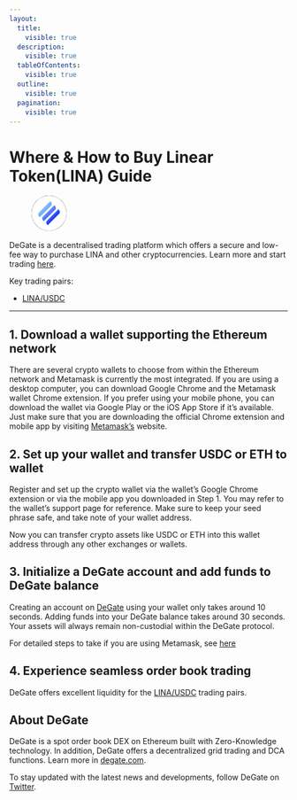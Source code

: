 ```yaml
---
layout:
  title:
    visible: true
  description:
    visible: true
  tableOfContents:
    visible: true
  outline:
    visible: true
  pagination:
    visible: true
---
```


# Where & How to Buy Linear Token(LINA) Guide

<figure><img src="../.gitbook/assets/lina_0x3e9bc21c9b189c09df3ef1b824798658d50119371716284629195.jpg" alt="LINA" width="64" style="border-radius: 50%;"><figcaption></figcaption></figure>

DeGate is a decentralised trading platform which offers a secure and low-fee way to purchase LINA and other cryptocurrencies. Learn more and start trading [here](https://app.degate.com/trade/USDC/0x3e9bc21c9b189c09df3ef1b824798658d5011937?utm_source=howtobuy).&#x20;

Key trading pairs:

* [LINA/USDC](https://app.degate.com/trade/USDC/0x3e9bc21c9b189c09df3ef1b824798658d5011937?utm_source=howtobuy)

***

## 1. Download a wallet supporting the Ethereum network

There are several crypto wallets to choose from within the Ethereum network and Metamask is currently the most integrated. If you are using a desktop computer, you can download Google Chrome and the Metamask wallet Chrome extension. If you prefer using your mobile phone, you can download the wallet via Google Play or the iOS App Store if it’s available. Just make sure that you are downloading the official Chrome extension and mobile app by visiting [Metamask’s](https://metamask.io/) website.

## 2. Set up your wallet and transfer USDC or ETH to wallet

Register and set up the crypto wallet via the wallet’s Google Chrome extension or via the mobile app you downloaded in Step 1. You may refer to the wallet’s support page for reference. Make sure to keep your seed phrase safe, and take note of your wallet address.&#x20;

Now you can transfer crypto assets like USDC or ETH into this wallet address through any other exchanges or wallets.

## 3. Initialize a DeGate account and add funds to DeGate balance

Creating an account on [DeGate](https://app.degate.com/?utm_source=LINA_howtobuy) using your wallet only takes around 10 seconds. Adding funds into your DeGate balance takes around 30 seconds. Your assets will always remain non-custodial within the DeGate protocol.

For detailed steps to take if you are using Metamask, see [here](https://docs.degate.com/v/product_en/main-features/wallet-connectivity/metamask)

## 4. Experience seamless order book trading

DeGate offers excellent liquidity for the [LINA/USDC](https://app.degate.com/trade/USDC/0x3e9bc21c9b189c09df3ef1b824798658d5011937?utm_source=howtobuy) trading pairs.&#x20;

## About DeGate

DeGate is a spot order book DEX on Ethereum built with Zero-Knowledge technology. In addition, DeGate offers a decentralized grid trading and DCA functions.  Learn more in [degate.com](https://degate.com/?utm_source=LINA_howtobuy).

To stay updated with the latest news and developments, follow DeGate on [Twitter](https://twitter.com/degatedex).
